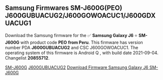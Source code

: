 <h2>Samsung Firmwares SM-J600G(PEO) J600GUBUACUG2/J600GOWOACUC1/J600GDXUACUG1</h2>
Download the Samsung firmware for the ✅ <strong>Samsung Galaxy J6 </strong> ⭐ <strong>SM-J600G</strong> with product code <strong>PEO</strong> <strong> from Peru</strong>. This firmware has version number PDA <strong>J600GUBUACUG2</strong> and CSC J600GOWOACUC1. The operating system of this firmware is Android Q , with build date 2021-09-04. Changelist <strong>20855712</strong>.


[SM-J600G](https://samfirm.shop/samsung/model/SM-J600G)
[J600GUBUACUG2](https://samfirm.shop/samsung/pda/J600GUBUACUG2)
[Download Firmware Samsung Galaxy J6 SM-J600G](https://samfirm.shop/samsung/firmware/452635)
